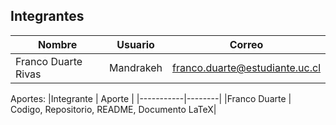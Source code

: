 Integrantes
-----------------------------

| Nombre | Usuario | Correo |
|--------|---------|--------|
|Franco Duarte Rivas | Mandrakeh | franco.duarte@estudiante.uc.cl |

Aportes:
|Integrante | Aporte |
|-----------|--------|
|Franco Duarte | Codigo, Repositorio, README, Documento LaTeX|